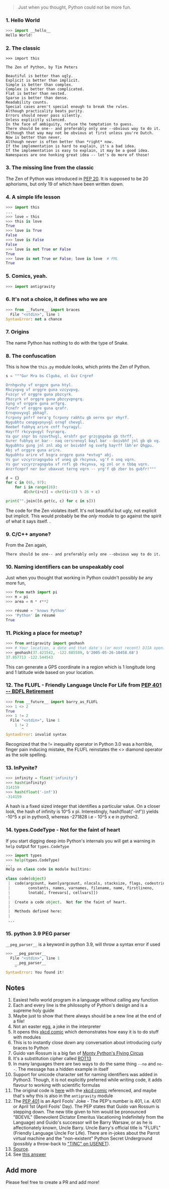 > Just when you thought, Python could not be more fun.

### 1. Hello World

```py
>>> import __hello__
Hello World!
```

### 2. The classic
```
>>> import this

The Zen of Python, by Tim Peters

Beautiful is better than ugly.
Explicit is better than implicit.
Simple is better than complex.
Complex is better than complicated.
Flat is better than nested.
Sparse is better than dense.
Readability counts.
Special cases aren't special enough to break the rules.
Although practicality beats purity.
Errors should never pass silently.
Unless explicitly silenced.
In the face of ambiguity, refuse the temptation to guess.
There should be one-- and preferably only one --obvious way to do it.
Although that way may not be obvious at first unless you're Dutch.
Now is better than never.
Although never is often better than *right* now.
If the implementation is hard to explain, it's a bad idea.
If the implementation is easy to explain, it may be a good idea.
Namespaces are one honking great idea -- let's do more of those!
```

### 3. The missing line from the classic

The Zen of Python was introduced in [PEP 20](https://www.python.org/dev/peps/pep-0020/#id2). It is supposed to be 20 aphorisms, but only 19 of which have been written down.


### 4. A simple life lesson
```py
>>> import this
...
>>> love = this
>>> this is love
True
>>> love is True
False
>>> love is False
False
>>> love is not True or False
True
>>> love is not True or False; love is love  # FML
True
```

### 5. Comics, yeah.
```py
>>> import antigravity
```

### 6. It's not a choice, it defines who we are
```py
>>> from __future__ import braces
  File "<stdin>", line 1
SyntaxError: not a chance
```

### 7. Origins
The name Python has nothing to do with the type of Snake.

### 8. The confuscation
This is how the `this.py` module looks, which prints the Zen of Python.

```py
s = """Gur Mra bs Clguba, ol Gvz Crgref

Ornhgvshy vf orggre guna htyl.
Rkcyvpvg vf orggre guna vzcyvpvg.
Fvzcyr vf orggre guna pbzcyrk.
Pbzcyrk vf orggre guna pbzcyvpngrq.
Syng vf orggre guna arfgrq.
Fcnefr vf orggre guna qrafr.
Ernqnovyvgl pbhagf.
Fcrpvny pnfrf nera'g fcrpvny rabhtu gb oernx gur ehyrf.
Nygubhtu cenpgvpnyvgl orngf chevgl.
Reebef fubhyq arire cnff fvyragyl.
Hayrff rkcyvpvgyl fvyraprq.
Va gur snpr bs nzovthvgl, ershfr gur grzcgngvba gb thrff.
Gurer fubhyq or bar-- naq cersrenoyl bayl bar --boivbhf jnl gb qb vg.
Nygubhtu gung jnl znl abg or boivbhf ng svefg hayrff lbh'er Qhgpu.
Abj vf orggre guna arire.
Nygubhtu arire vf bsgra orggre guna *evtug* abj.
Vs gur vzcyrzragngvba vf uneq gb rkcynva, vg'f n onq vqrn.
Vs gur vzcyrzragngvba vf rnfl gb rkcynva, vg znl or n tbbq vqrn.
Anzrfcnprf ner bar ubaxvat terng vqrn -- yrg'f qb zber bs gubfr!"""

d = {}
for c in (65, 97):
    for i in range(26):
        d[chr(i+c)] = chr((i+13) % 26 + c)

print("".join([d.get(c, c) for c in s]))
```

The code for the Zen violates itself. It's not beautiful but ugly, not explicit but implicit.
This would probably be the *only* module to go against the spirit of what it says itself.
.

### 9. C/C++ anyone?
From the Zen again,
```
There should be one-- and preferably only one --obvious way to do it.
```

### 10. Naming identifiers can be unspeakably cool
Just when you thought that working in Python couldn't possibly *be* any more fun,
```py
>>> from math import pi
>>> π = pi
>>> area = π * r**2

>>> résumé = 'knows Python'
>>> 'Python' in résumé
True
```

### 11. Picking a place for meetup?
```py
>>> from antigravity import geohash
>>> # Your location, a date and that date's (or most recent) DJIA opening.
>>> geohash(37.421542, -122.085589, b'2005-05-26-10458.68')
37.857713 -122.544543
```
This can generate a GPS coordinate in a region which is 1 longitude long and 1
latitude wide based on your location.

### 12. The FLUFL - Friendly Language Uncle For Life from [PEP 401 -- BDFL Retirement](https://www.python.org/dev/peps/pep-0401)
```py
>>> from __future__ import barry_as_FLUFL
>>> 1 <> 2
True
>>> 1 != 2
  File "<stdin>", line 1
    1 != 2
       ^
SyntaxError: invalid syntax
```
Recognized that the != inequality operator in Python 3.0 was a horrible, finger pain inducing mistake, the FLUFL reinstates the <> diamond operator as the sole spelling.

### 13. InPynite?
```py
>>> infinity = float('infinity')
>>> hash(infinity)
314159
>>> hash(float('-inf'))
-314159
```
A hash is a fixed sized integer that identifies a particular value. On a closer look, the hash of infinity is 10^5 x pi. Interestingly, hash(float('-inf')) yields -10^5 x pi in python3, whereas -271828 i.e - 10^5 x e in python2.

### 14. types.CodeType -  Not for the faint of heart
If you start digging deep into Python's internals you will get a warning in `help` output for `types.CodeType`
```py
>>> import types
>>> help(types.CodeType)
...
Help on class code in module builtins:                                                    
                                                                                          
class code(object)                                                                        
 |  code(argcount, kwonlyargcount, nlocals, stacksize, flags, codestring,                 
 |        constants, names, varnames, filename, name, firstlineno,                        
 |        lnotab[, freevars[, cellvars]])                                                 
 |                                                                                        
 |  Create a code object.  Not for the faint of heart.                                    
 |                                                                                        
 |  Methods defined here:                                                                 
 |                                                                                                                                       
 ...
 ```

### 15. python 3.9 PEG parser
`__peg_parser__` is a keyword in python 3.9, will throw a syntax error if used
```py
>>> __peg_parser__
  File "<stdin>", line 1
    __peg_parser__
    ^
SyntaxError: You found it!
```

## Notes
1. Easiest hello world program in a language without calling any function
2. Each and every line is the philosophy of Python's design and is a supreme holy guide
3. Maybe just to show that there always should be a new line at the end of a file!
4. Not an easter egg, a joke in the interpreter
5. It opens this [xkcd comic](https://xkcd.com/353) which demonstrates how easy it is to do stuff with modules
6. This is to instantly close down any conversation about introducing curly braces to Python
7. Guido van Rossum is a big fan of [Monty Python's Flying Circus](https://en.wikipedia.org/wiki/Monty_Python%27s_Flying_Circus)
8. It's a substitution cipher called [ROT13](https://en.wikipedia.org/wiki/ROT13)
9. In many languages there are two ways to do the same thing `--no` and `no--`. The message has a hidden example in itself
10. Support for unicode character set for naming identifiers was added in Python3. Though, it is not explicitly preferred while writing code, it adds flavour to working with scientific formulas
11. The original code is [here](https://github.com/python/cpython/blob/master/Lib/antigravity.py) with the [xkcd comic](https://xkcd.com/426/) referenced, and maybe that's why this is also in the `antigravity` module
12. The [PEP 401](https://www.python.org/dev/peps/pep-0401/) is an April Fools' Joke - The PEP's number is 401, i.e. 4/01 or April 1st (April Fools' Day). The PEP states that Guido van Rossum is stepping down. The new title given to him would be pronounced "BDEVIL" (Benevolent Dictator Emeritus Vacationing Indefinitely from the Language) and Guido's successor will be Barry Warsaw, or as he is affectionately known, Uncle Barry. Uncle Barry's official title is "FLUFL" (Friendly Language Uncle For Life). There are in-jokes about the Parrot virtual machine and the "non-existent" Python Secret Underground (possibly a throw-back to ["TINC" on USENET](https://en.wikipedia.org/wiki/There_Is_No_Cabal)).
13. [Source](https://www.reddit.com/r/Python/comments/6wrd8t/nice_lil_easter_egg_i_suppose/).
14. See [this answer](https://stackoverflow.com/a/65487013/14362510)

## Add more

Please feel free to create a PR and add more!
